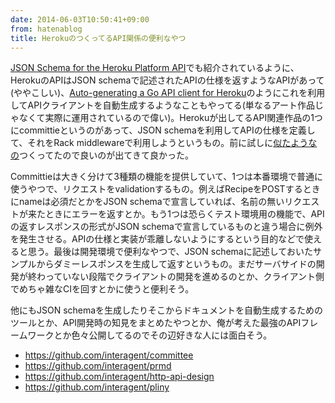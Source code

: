 ```yaml
---
date: 2014-06-03T10:50:41+09:00
from: hatenablog
title: HerokuのつくってるAPI関係の便利なやつ
---
```


<p><a href="https://blog.heroku.com/archives/2014/1/8/json_schema_for_heroku_platform_api">JSON Schema for the Heroku Platform API</a>でも紹介されているように、HerokuのAPIはJSON schemaで記述されたAPIの仕様を返すようなAPIがあって(ややこしい)、<a href="https://blog.heroku.com/archives/2014/1/9/auto_generating_a_go_api_client_for_heroku">Auto-generating a Go API client for Heroku</a>のようにこれを利用してAPIクライアントを自動生成するようなこともやってる(単なるアート作品じゃなくて実際に運用されているので偉い)。Herokuが出してるAPI関連作品の1つにcommittieというのがあって、JSON schemaを利用してAPIの仕様を定義して、それをRack middlewareで利用しようというもの。前に試しに<a href="https://github.com/r7kamura/rack-spec">似たようなの</a>つくってたので良いのが出てきて良かった。</p>

<p>Committieは大きく分けて3種類の機能を提供していて、1つは本番環境で普通に使うやつで、リクエストをvalidationするもの。例えばRecipeをPOSTするときにnameは必須だとかをJSON schemaで宣言していれば、名前の無いリクエストが来たときにエラーを返すとか。もう1つは恐らくテスト環境用の機能で、APIの返すレスポンスの形式がJSON schemaで宣言しているものと違う場合に例外を発生させる。APIの仕様と実装が乖離しないようにするという目的などで使えると思う。最後は開発環境で便利なやつで、JSON schemaに記述しておいたサンプルからダミーレスポンスを生成して返すというもの。まだサーバサイドの開発が終わっていない段階でクライアントの開発を進めるのとか、クライアント側でめちゃ雑なCIを回すとかに使うと便利そう。</p>

<p>他にもJSON schemaを生成したりそこからドキュメントを自動生成するためのツールとか、API開発時の知見をまとめたやつとか、俺が考えた最強のAPIフレームワークとか色々公開してるのでその辺好きな人には面白そう。</p>

<ul>
<li><a href="https://github.com/interagent/committee">https://github.com/interagent/committee</a></li>
<li><a href="https://github.com/interagent/prmd">https://github.com/interagent/prmd</a></li>
<li><a href="https://github.com/interagent/http-api-design">https://github.com/interagent/http-api-design</a></li>
<li><a href="https://github.com/interagent/pliny">https://github.com/interagent/pliny</a></li>
</ul>


